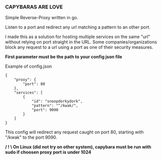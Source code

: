 ### CAPYBARAS ARE LOVE

Simple Reverse-Proxy written in go.

Listen to a port and redirect any url matching a pattern to an other port.

I made this as a solution for hosting multiple services on the same "url" without relying on port straight in the URL. Some companies/organizations block any request to a url using a port as one of their security measures.

**First parameter must be the path to your config json file**

Example of config.json

```
{
    "proxy": {
        "port": 80
    },
    "services": [
        {
            "id": "snoopdorkydork",
            "pattern": "^/kwak/",
            "port": 9090
        }
    ]    
}

```

This config will redirect any request caught on port 80, starting with "/kwak" to the port 9090.

**/ ! \ On Linux (did not try on other system), capybara must be run with sudo if choosen proxy port is under 1024**
